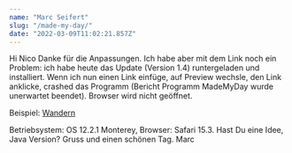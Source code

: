 ```yaml
---
name: "Marc Seifert"
slug: "/made-my-day/"
date: "2022-03-09T11:02:21.857Z"
---
```

Hi Nico
Danke für die Anpassungen.
Ich habe aber mit dem Link noch ein Problem:
ich habe heute das Update (Version 1.4) runtergeladen und installiert.
Wenn ich nun einen Link einfüge, auf Preview wechsle, den Link anklicke, crashed das Programm (Bericht Programm MadeMyDay wurde unerwartet beendet). Browser wird nicht geöffnet.

Beispiel: [Wandern](https://walkingpenedageres.pt/en/)

Betriebsystem: OS 12.2.1 Monterey,
Browser: Safari 15.3.
Hast Du eine Idee, Java Version?
Gruss und einen schönen Tag.
Marc
